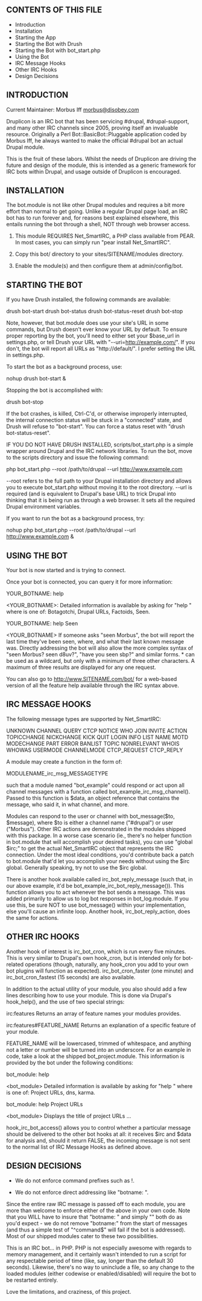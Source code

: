 CONTENTS OF THIS FILE
---------------------

 * Introduction
 * Installation
 * Starting the App
  * Starting the Bot with Drush
  * Starting the Bot with bot_start.php
 * Using the Bot
 * IRC Message Hooks
 * Other IRC Hooks
 * Design Decisions


INTRODUCTION
------------

Current Maintainer: Morbus Iff <morbus@disobey.com>

Druplicon is an IRC bot that has been servicing #drupal, #drupal-support,
and many other IRC channels since 2005, proving itself an invaluable resource.
Originally a Perl Bot::BasicBot::Pluggable application coded by Morbus Iff,
he always wanted to make the official #drupal bot an actual Drupal module.

This is the fruit of these labors. Whilst the needs of Druplicon are driving
the future and design of the module, this is intended as a generic framework
for IRC bots within Drupal, and usage outside of Druplicon is encouraged.


INSTALLATION
------------

The bot.module is not like other Drupal modules and requires a bit more
effort than normal to get going. Unlike a regular Drupal page load, an
IRC bot has to run forever and, for reasons best explained elsewhere, this
entails running the bot through a shell, NOT through web browser access.

1. This module REQUIRES Net_SmartIRC, a PHP class available from PEAR.
   In most cases, you can simply run "pear install Net_SmartIRC".

2. Copy this bot/ directory to your sites/SITENAME/modules directory.

3. Enable the module(s) and then configure them at admin/config/bot.


STARTING THE BOT
----------------

If you have Drush installed, the following commands are available:

  drush bot-start
  drush bot-status
  drush bot-status-reset
  drush bot-stop

Note, however, that bot.module does use your site's URL in some commands, but
Drush doesn't ever know your URL by default. To ensure proper reporting by the
bot, you'll need to either set your $base_url in settings.php, or tell Drush
your URL with "--uri=http://example.com/". If you don't, the bot will report
all URLs as "http://default/". I prefer setting the URL in settings.php.

To start the bot as a background process, use:

  nohup drush bot-start &

Stopping the bot is accomplished with:

  drush bot-stop

If the bot crashes, is killed, Ctrl-C'd, or otherwise improperly interrupted,
the internal connection status will be stuck in a "connected" state, and
Drush will refuse to "bot-start". You can force a status reset with "drush
bot-status-reset".

IF YOU DO NOT HAVE DRUSH INSTALLED, scripts/bot_start.php is a simple wrapper
around Drupal and the IRC network libraries. To run the bot, move to the
scripts directory and issue the following command:

  php bot_start.php --root /path/to/drupal --url http://www.example.com

--root refers to the full path to your Drupal installation directory and
allows you to execute bot_start.php without moving it to the root directory.
--url is required (and is equivalent to Drupal's base URL) to trick Drupal
into thinking that it is being run as through a web browser. It sets all
the required Drupal environment variables.

If you want to run the bot as a background process, try:

  nohup php bot_start.php --root /path/to/drupal --url http://www.example.com &


USING THE BOT
-------------

Your bot is now started and is trying to connect.

Once your bot is connected, you can query it for more information:

   <Morbus> YOUR_BOTNAME: help

   <YOUR_BOTNAME>: Detailed information is available by asking for
     "help <feature>" where <feature> is one of: Botagotchi, Drupal URLs,
     Factoids, Seen.

   <Morbus> YOUR_BOTNAME: help Seen

   <YOUR_BOTNAME> If someone asks "seen Morbus", the bot will report the
     last time they've been seen, where, and what their last known message
     was. Directly addressing the bot will also allow the more complex
     syntax of "seen Morbus? seen d8uv?", "have you seen sbp?" and similar
     forms. * can be used as a wildcard, but only with a minimum of three
     other characters. A maximum of three results are displayed for any
     one request.

You can also go to http://www.SITENAME.com/bot/ for a web-based version
of all the feature help available through the IRC syntax above.


IRC MESSAGE HOOKS
-----------------

The following message types are supported by Net_SmartIRC:

  UNKNOWN     CHANNEL  QUERY     CTCP         NOTICE        WHO
  JOIN        INVITE   ACTION    TOPICCHANGE  NICKCHANGE    KICK
  QUIT        LOGIN    INFO      LIST         NAME          MOTD
  MODECHANGE  PART     ERROR     BANLIST      TOPIC         NONRELEVANT
  WHOIS       WHOWAS   USERMODE  CHANNELMODE  CTCP_REQUEST  CTCP_REPLY

A module may create a function in the form of:

  MODULENAME_irc_msg_MESSAGETYPE

such that a module named "bot_example" could respond or act upon all channel
messages with a function called bot_example_irc_msg_channel(). Passed to
this function is $data, an object reference that contains the message, who
said it, in what channel, and more.

Modules can respond to the user or channel with bot_message($to, $message),
where $to is either a channel name ("#drupal") or user ("Morbus"). Other
IRC actions are demonstrated in the modules shipped with this package. In a
worse case scenario (ie., there's no helper function in bot.module that will
accomplish your desired tasks), you can use "global $irc;" to get the actual
Net_SmartIRC object that represents the IRC connection. Under the most ideal
conditions, you'd contribute back a patch to bot.module that'd let you
accomplish your needs without using the $irc global. Generally speaking,
try not to use the $irc global.

There is another hook available called irc_bot_reply_message (such that, in
our above example, it'd be bot_example_irc_bot_reply_message()). This function
allows you to act whenever the bot sends a message. This was added primarily
to allow us to log bot responses in bot_log.module. If you use this, be sure
NOT to use bot_message() within your implementation, else you'll cause an
infinite loop. Another hook, irc_bot_reply_action, does the same for actions.


OTHER IRC HOOKS
---------------

Another hook of interest is irc_bot_cron, which is run every five minutes.
This is very similar to Drupal's own hook_cron, but is intended only for
bot-related operations (though, naturally, any hook_cron you add to your
own bot plugins will function as expected). irc_bot_cron_faster (one minute)
and irc_bot_cron_fastest (15 seconds) are also available.

In addition to the actual utility of your module, you also should add a
few lines describing how to use your module. This is done via Drupal's
hook_help(), and the use of two special strings:

 irc:features
   Returns an array of feature names your modules provides.

 irc:features#FEATURE_NAME
   Returns an explanation of a specific feature of your module.

FEATURE_NAME will be lowercased, trimmed of whitespace, and anything not a
letter or number will be turned into an underscore. For an example in code,
take a look at the shipped bot_project.module. This information is provided
by the bot under the following conditions:

  <Morbus> bot_module: help

  <bot_module> Detailed information is available by asking for
    "help <feature>" where <feature> is one of:
    Project URLs, dns, karma.

  <Morbus> bot_module: help Project URLs

  <bot_module> Displays the title of project URLs ...

hook_irc_bot_access() allows you to control whether a particular message
should be delivered to the other bot hooks at all: it receives $irc and $data
for analysis and, should it return FALSE, the incoming message is not sent
to the normal list of IRC Message Hooks as defined above.


DESIGN DECISIONS
----------------

 * We do not enforce command prefixes such as !.

 * We do not enforce direct addressing like "botname: <command>".

Since the entire raw IRC message is passed off to each module, you are more
than welcome to enforce either of the above in your own code. Note that you
WILL have to insure that "botname: <command>" and simply "<command>" both do
as you'd expect - we do not remove "botname:" from the start of messages (and
thus a simple test of "^command$" will fail if the bot is addressed). Most
of our shipped modules cater to these two possibilities.

This is an IRC bot... in PHP. PHP is not especially awesome with regards to
memory management, and it certainly wasn't intended to run a script for any
respectable period of time (like, say, longer than the default 30 seconds).
Likewise, there's no way to uninclude a file, so any change to the loaded
modules (either codewise or enabled/disabled) will require the bot to be
restarted entirely.

Love the limitations, and craziness, of this project.